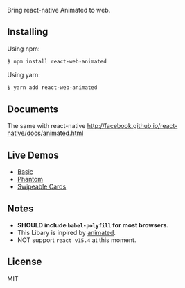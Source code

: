 Bring react-native Animated to web.

## Installing

Using npm:

```bash
$ npm install react-web-animated
```

Using yarn:

```bash
$ yarn add react-web-animated
```

## Documents

The same with react-native http://facebook.github.io/react-native/docs/animated.html

## Live Demos

- [Basic](https://codepen.io/webb/pen/jyMZOK?editors=0010)
- [Phantom](https://codepen.io/webb/pen/ZLpxeO?editors=0010)
- [Swipeable Cards](https://codepen.io/webb/pen/ggwzZL?editors=0010)

## Notes

- **SHOULD include `babel-polyfill` for most browsers.**
- This Libary is inpired by [animated](https://github.com/animatedjs/animated). 
- NOT support `react v15.4` at this moment.

## License

MIT
